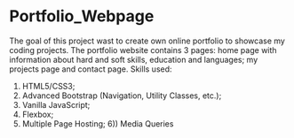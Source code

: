 # Portfolio_Webpage
The goal of this project wast to create own online portfolio to showcase my coding projects. The portfolio website contains 3 pages: home page with information about hard and soft skills, education and languages; my projects page and contact page.
Skills used:
1) HTML5/CSS3;
2) Advanced Bootstrap (Navigation, Utility Classes, etc.);
3) Vanilla JavaScript;
4) Flexbox;
5) Multiple Page Hosting;
6)) Media Queries
